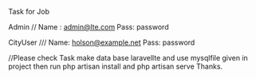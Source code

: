 Task for Job

Admin //
Name : admin@lte.com
Pass: password

CityUser ///
Name: holson@example.net
Pass: password

//Please check Task
make data base
laravellte
and use mysqlfile given in project
then run
php artisan install
and
php artisan serve
Thanks.
